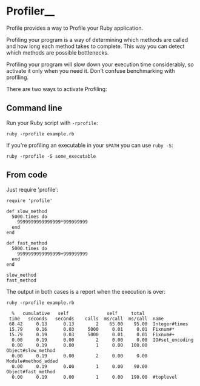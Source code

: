 # Profiler__

Profile provides a way to Profile your Ruby application.

Profiling your program is a way of determining which methods are called and
how long each method takes to complete.  This way you can detect which methods
are possible bottlenecks.

Profiling your program will slow down your execution time considerably, so
activate it only when you need it.  Don't confuse benchmarking with profiling.

There are two ways to activate Profiling:

## Command line

Run your Ruby script with `-rprofile`:

    ruby -rprofile example.rb

If you're profiling an executable in your `$PATH` you can use `ruby -S`:

    ruby -rprofile -S some_executable

## From code

Just require 'profile':

    require 'profile'

    def slow_method
      5000.times do
        9999999999999999*999999999
      end
    end

    def fast_method
      5000.times do
        9999999999999999+999999999
      end
    end

    slow_method
    fast_method

The output in both cases is a report when the execution is over:

    ruby -rprofile example.rb

      %   cumulative   self              self     total
     time   seconds   seconds    calls  ms/call  ms/call  name
     68.42     0.13      0.13        2    65.00    95.00  Integer#times
     15.79     0.16      0.03     5000     0.01     0.01  Fixnum#*
     15.79     0.19      0.03     5000     0.01     0.01  Fixnum#+
      0.00     0.19      0.00        2     0.00     0.00  IO#set_encoding
      0.00     0.19      0.00        1     0.00   100.00  Object#slow_method
      0.00     0.19      0.00        2     0.00     0.00  Module#method_added
      0.00     0.19      0.00        1     0.00    90.00  Object#fast_method
      0.00     0.19      0.00        1     0.00   190.00  #toplevel